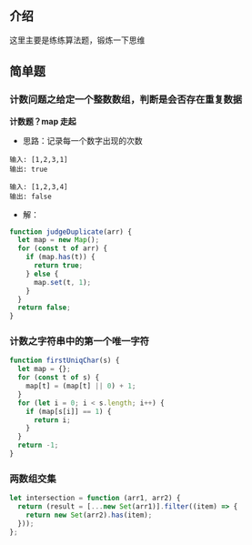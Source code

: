 ## 介绍

这里主要是练练算法题，锻炼一下思维

## 简单题

### 计数问题之给定一个整数数组，判断是会否存在重复数据

**计数题？map 走起**

- 思路：记录每一个数字出现的次数

```
输入: [1,2,3,1]
输出: true

输入: [1,2,3,4]
输出: false
```

- 解：

```js
function judgeDuplicate(arr) {
  let map = new Map();
  for (const t of arr) {
    if (map.has(t)) {
      return true;
    } else {
      map.set(t, 1);
    }
  }
  return false;
}
```

### 计数之字符串中的第一个唯一字符

```js
function firstUniqChar(s) {
  let map = {};
  for (const t of s) {
    map[t] = (map[t] || 0) + 1;
  }
  for (let i = 0; i < s.length; i++) {
    if (map[s[i]] == 1) {
      return i;
    }
  }
  return -1;
}
```

### 两数组交集

```js
let intersection = function (arr1, arr2) {
  return (result = [...new Set(arr1)].filter((item) => {
    return new Set(arr2).has(item);
  }));
};
```
